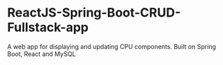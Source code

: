 # ReactJS-Spring-Boot-CRUD-Fullstack-app
A web app for displaying and updating CPU components.
Built on Spring Boot, React and MySQL

